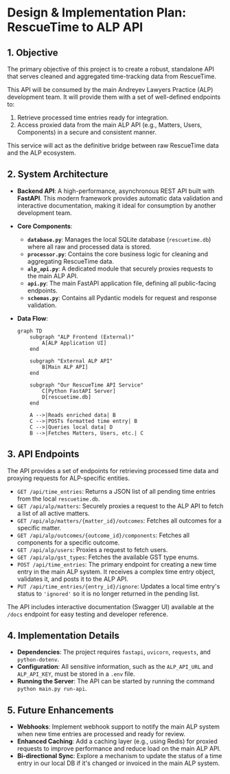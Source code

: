 
# Design & Implementation Plan: RescueTime to ALP API

## 1. Objective

The primary objective of this project is to create a robust, standalone API that serves cleaned and aggregated time-tracking data from RescueTime.

This API will be consumed by the main Andreyev Lawyers Practice (ALP) development team. It will provide them with a set of well-defined endpoints to:
1.  Retrieve processed time entries ready for integration.
2.  Access proxied data from the main ALP API (e.g., Matters, Users, Components) in a secure and consistent manner.

This service will act as the definitive bridge between raw RescueTime data and the ALP ecosystem.

## 2. System Architecture

-   **Backend API**: A high-performance, asynchronous REST API built with **FastAPI**. This modern framework provides automatic data validation and interactive documentation, making it ideal for consumption by another development team.
-   **Core Components**:
    -   **`database.py`**: Manages the local SQLite database (`rescuetime.db`) where all raw and processed data is stored.
    -   **`processor.py`**: Contains the core business logic for cleaning and aggregating RescueTime data.
    -   **`alp_api.py`**: A dedicated module that securely proxies requests to the main ALP API.
    -   **`api.py`**: The main FastAPI application file, defining all public-facing endpoints.
    -   **`schemas.py`**: Contains all Pydantic models for request and response validation.

-   **Data Flow**:

    ```mermaid
    graph TD
        subgraph "ALP Frontend (External)"
            A[ALP Application UI]
        end

        subgraph "External ALP API"
            B[Main ALP API]
        end

        subgraph "Our RescueTime API Service"
            C[Python FastAPI Server]
            D[rescuetime.db]
        end
        
        A -->|Reads enriched data| B
        C -->|POSTs formatted time entry| B
        C -->|Queries local data| D
        B -->|Fetches Matters, Users, etc.| C
    ```

## 3. API Endpoints

The API provides a set of endpoints for retrieving processed time data and proxying requests for ALP-specific entities.

-   `GET /api/time_entries`: Returns a JSON list of all pending time entries from the local `rescuetime.db`.
-   `GET /api/alp/matters`: Securely proxies a request to the ALP API to fetch a list of all active matters.
-   `GET /api/alp/matters/{matter_id}/outcomes`: Fetches all outcomes for a specific matter.
-   `GET /api/alp/outcomes/{outcome_id}/components`: Fetches all components for a specific outcome.
-   `GET /api/alp/users`: Proxies a request to fetch users.
-   `GET /api/alp/gst_types`: Fetches the available GST type enums.
-   `POST /api/time_entries`: The primary endpoint for creating a new time entry in the main ALP system. It receives a complex time entry object, validates it, and posts it to the ALP API.
-   `PUT /api/time_entries/{entry_id}/ignore`: Updates a local time entry's status to `'ignored'` so it is no longer returned in the pending list.

The API includes interactive documentation (Swagger UI) available at the `/docs` endpoint for easy testing and developer reference.

## 4. Implementation Details

-   **Dependencies**: The project requires `fastapi`, `uvicorn`, `requests`, and `python-dotenv`.
-   **Configuration**: All sensitive information, such as the `ALP_API_URL` and `ALP_API_KEY`, must be stored in a `.env` file.
-   **Running the Server**: The API can be started by running the command `python main.py run-api`.

## 5. Future Enhancements

-   **Webhooks**: Implement webhook support to notify the main ALP system when new time entries are processed and ready for review.
-   **Enhanced Caching**: Add a caching layer (e.g., using Redis) for proxied requests to improve performance and reduce load on the main ALP API.
-   **Bi-directional Sync**: Explore a mechanism to update the status of a time entry in our local DB if it's changed or invoiced in the main ALP system. 